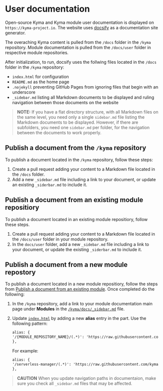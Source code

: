 # User documentation

Open-source Kyma and Kyma module user documentation is displayed on `https://kyma-project.io`. The website uses [docsify](https://docsify.js.org/#/) as a documentation site generator.

The overaching Kyma content is pulled from the `/docs` folder in the `/kyma` repository. Module documentation is pulled from the `/docs/user` folder in respective module repositories.

After initialization, to run, docsify uses the follwing files located in the `/docs` folder in the `/kyma` repository:

- `index.html` for configuration
- `README.md` as the home page
- `.nojekyll` preventing GitHub Pages from ignoring files that begin with an underscore
- `_sidebar.md` listing all Markdown documents to be displayed and ruling navigation between those documents on the website

> **NOTE:** If you have a flat directory structure, with all Markdown files on the same level, you need only a single `sidebar.md` file listing the Markdown documents to be displayed. However, if there are subfolders, you need one `sidebar.md` per folder, for the navigation between the documents to work properly.

## Publish a document from the `/kyma` repository

To publish a document located in the `/kyma` repository, follow these steps:

1. Create a pull request adding your content to a Markdown file located in the `/docs` folder.
2. Add a new `_sidebar.md` file including a link to your document, or update an existing `_siderbar.md` to include it.

## Publish a document from an existing module repositiory

To publish a document located in an existing module repositiory, follow these steps.

1. Create a pull request adding your content to a Markdown file located in the `/docs/user` folder in your module repository.
2. In the `docs/user` folder, add a new `_sidebar.md` file including a link to your document, or update the existing `_siderbar.md` to include it.

## Publish a document from a new module repostory

To publish a document located in a new module repositiory, follow the steps from [Publish a document from an existing module](#publish-a-document-from-an-existing-module-repositiory). Once completed do the following:

1. In the `/kyma` repository, add a link to your module documentation main page under **Modules** in the [`/kyma/docs/_sidebar.md`](https://github.com/kyma-project/kyma/blob/main/docs/_sidebar.md) file.
2. Update [`index.html`](https://github.com/kyma-project/kyma/blob/main/docs/index.html) by adding a new **alias** entry in the **<body>** part. Use the following pattern:

    ```html
    alias: {
    '/{MODULE_REPOSITORY_NAME}/(.*)': 'https://raw.githubusercontent.com/{GITHUB_PROJECT_NAME}/{MODULE_REPOSITORY_NAME}/main/docs/$1',
    }, 
    ```

    For example:

    ```html
    alias: {
    '/serverless-manager/(.*)': 'https://raw.githubusercontent.com/kyma-project/serverless-manager/main/docs/$1',
    }, 
    ```

> **CAUTION** When you update navigation paths in documentaion, make sure you check all `_sidebar.md` files that may be affected.
